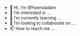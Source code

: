 - 👋 Hi, I’m @Haeruladam
- 👀 I’m interested in ...
- 🌱 I’m currently learning ...
- 💞️ I’m looking to collaborate on ...
- 📫 How to reach me ...

<!---
Haeruladam/Haeruladam is a ✨ special ✨ repository because its `README.md` (this file) appears on your GitHub profile.
You can click the Preview link to take a look at your changes.
--->
